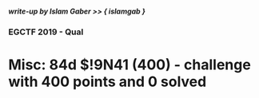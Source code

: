 ##### write-up by Islam Gaber >> { islamgab }
### EGCTF 2019 - Qual

# Misc: 84d $!9N41 (400) - challenge with 400 points and 0 solved
